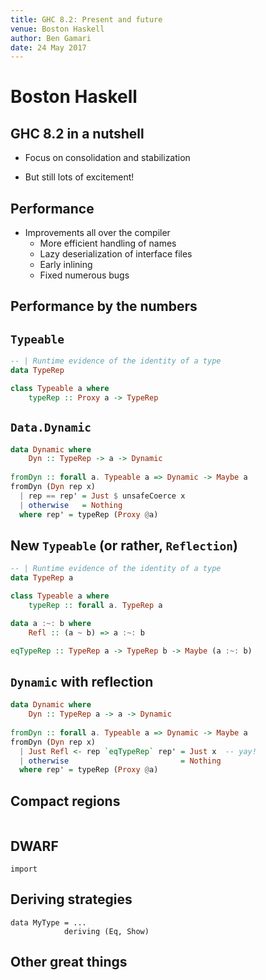 ```yaml
---
title: GHC 8.2: Present and future
venue: Boston Haskell
author: Ben Gamari
date: 24 May 2017
---
```


# Boston Haskell

## GHC 8.2 in a nutshell

 * Focus on consolidation and stabilization
 
 * But still lots of excitement!

## Performance

 * Improvements all over the compiler
   * More efficient handling of names
   * Lazy deserialization of interface files
   * Early inlining
   * Fixed numerous bugs
   
## Performance by the numbers




## `Typeable`

```haskell
-- | Runtime evidence of the identity of a type
data TypeRep

class Typeable a where
    typeRep :: Proxy a -> TypeRep
```

## `Data.Dynamic`

```haskell
data Dynamic where
    Dyn :: TypeRep -> a -> Dynamic
    
fromDyn :: forall a. Typeable a => Dynamic -> Maybe a
fromDyn (Dyn rep x)
  | rep == rep' = Just $ unsafeCoerce x
  | otherwise   = Nothing
  where rep' = typeRep (Proxy @a)
```

## New `Typeable` (or rather, `Reflection`)

```haskell
-- | Runtime evidence of the identity of a type
data TypeRep a

class Typeable a where
    typeRep :: forall a. TypeRep a

data a :~: b where
    Refl :: (a ~ b) => a :~: b

eqTypeRep :: TypeRep a -> TypeRep b -> Maybe (a :~: b)
```

## `Dynamic` with reflection

```haskell
data Dynamic where
    Dyn :: TypeRep a -> a -> Dynamic
    
fromDyn :: forall a. Typeable a => Dynamic -> Maybe a
fromDyn (Dyn rep x)
  | Just Refl <- rep `eqTypeRep` rep' = Just x  -- yay!
  | otherwise                         = Nothing
  where rep' = typeRep (Proxy @a)
```

## Compact regions

```

```

## DWARF

```
import 
```

## Deriving strategies

```
data MyType = ...
            deriving (Eq, Show)
```

## Other great things
